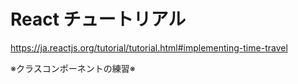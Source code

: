 # React チュートリアル <br>

https://ja.reactjs.org/tutorial/tutorial.html#implementing-time-travel<br>

※クラスコンポーネントの練習※
